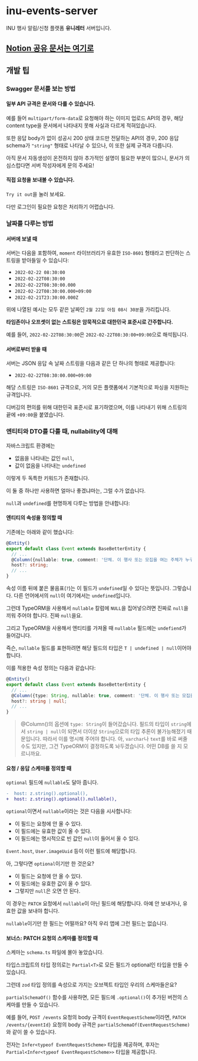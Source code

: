 # inu-events-server

INU 행사 알림/신청 플랫폼 **유니레터** 서버입니다.

## [Notion 공유 문서는 여기로](https://rose-buckaroo-d20.notion.site/INU-9c37dda154ed435a9fdbc1f12c8fded4)

## 개발 팁

### Swagger 문서를 보는 방법

#### 일부 API 규격은 문서와 다를 수 있습니다.

예를 들어 `multipart/form-data`로 요청해야 하는 이미지 업로드 API의 경우, 해당 content type을 문서에서 나타내지 못해 사실과 다르게 적혀있습니다.

또한 응답 body가 없이 성공시 200 상태 코드만 전달하는 API의 경우, 200 응답 schema가 `"string"` 형태로 나타날 수 있으나, 이 또한 실제 규격과 다릅니다.

아직 문서 자동생성이 온전하지 않아 추가적인 설명이 필요한 부분이 많으니, 문서가 의심스럽다면 서버 작성자에게 문의 주세요!

#### 직접 요청을 보내볼 수 있습니다.

`Try it out`을 눌러 보세요.

다만 로그인이 필요한 요청은 처리하기 어렵습니다.

### 날짜를 다루는 방법

#### 서버에 보낼 때

서버는 다음을 포함하여, `moment` 라이브러리가 유효한 `ISO-8601` 형태라고 판단하는 스트링을 받아들일 수 있습니다:

- `2022-02-22 08:30:00`
- `2022-02-22T08:30:00`
- `2022-02-22T08:30:00.000`
- `2022-02-22T08:30:00.000+09:00`
- `2022-02-21T23:30:00.000Z`

위에 나열된 예시는 모두 같은 날짜인 `2월 22일 아침 08시 30분`을 가리킵니다.

**타임존이나 오프셋이 없는 스트링은 암묵적으로 대한민국 표준시로 간주합니다.**

예를 들어, `2022-02-22T08:30:00`은 `2022-02-22T08:30:00+09:00`으로 해석됩니다.

#### 서버로부터 받을 때

서버는 JSON 응답 속 날짜 스트링을 다음과 같은 단 하나의 형태로 제공합니다:

- `2022-02-22T08:30:00.000+09:00`

해당 스트링은 `ISO-8601` 규격으로, 거의 모든 플랫폼에서 기본적으로 파싱을 지원하는 규격입니다.

디버깅의 편의를 위해 대한민국 표준시로 표기하였으며, 이를 나타내기 위해 스트링의 끝에 `+09:00`을 붙였습니다.

### 엔티티와 DTO를 다룰 때, nullability에 대해

자바스크립트 환경에는

- 없음을 나타내는 값인 `null`,
- 값이 없음을 나타내는 `undefined`

이렇게 두 독특한 키워드가 존재합니다.

이 둘 중 하나만 사용하면 얼마나 좋겠냐마는, 그럴 수가 없습니다.

`null`과 `undefined`를 현명하게 다루는 방법을 안내합니다:

#### 엔티티의 속성을 정의할 때

기존에는 아래와 같이 했습니다:

```typescript
@Entity()
export default class Event extends BaseBetterEntity {
  // ...
  @Column({nullable: true, comment: '단체. 이 행사 또는 모집을 여는 주체가 누구인가?'})
  host?: string;
  // ...
}
```

속성 이름 뒤에 붙은 물음표(`?`)는 이 필드가 `undefined`일 수 있다는 뜻입니다. 그렇습니다. 다른 언어에서의 `null`이 여기에서는 `undefined`입니다.

그런데 TypeORM을 사용해서 `nullable` 칼럼에 `NULL`을 집어넣으려면 진짜로 `null`을 끼워 주어야 합니다. 진짜 `null`을요.

그리고 TypeORM을 사용해서 엔티티를 가져올 때 `nullable` 필드에는 `undefiend`가 들어갑니다.

즉슨, `nullable` 필드를 표현하려면 해당 필드의 타입은 `T | undefined | null`이어야 합니다.

이를 적용한 속성 정의는 다음과 같습니다:

```typescript
@Entity()
export default class Event extends BaseBetterEntity {
  // ...
  @Column({type: String, nullable: true, comment: '단체. 이 행사 또는 모집을 여는 주체가 누구인가?'})
  host?: string | null;
  // ...
}
```

> @Column()의 옵션에 `type: String`이 들어갔습니다.
> 필드의 타입이 `string`에서 `string | null`이 되면서 더이상 `String`으로의 타입 추론이 불가능해졌기 때문입니다.
> 따라서 이를 명시해 주어야 합니다.
> 아, `varchar`나 `text`를 바로 써줄 수도 있지만, 그건 TypeORM이 결정하도록 놔두겠습니다. 어떤 DB를 쓸 지 모르니까요.

#### 요청 / 응답 스케마를 정의할 때

`optional` 필드에 `nullable`도 달아 줍니다.

```diff
-  host: z.string().optional(), 
+  host: z.string().optional().nullable(),
```

`optional`이면서 `nullable`이라는 것은 다음을 시사합니다:

- 이 필드는 요청에 안 올 수 있다.
- 이 필드에는 유효한 값이 올 수 있다.
- 이 필드에는 명시적으로 빈 값인 `null`이 들어서 올 수 있다.

`Event.host`, `User.imageUuid` 등이 이런 필드에 해당합니다.

아, 그렇다면 `optional`이기만 한 것은요?

- 이 필드는 요청에 안 올 수 있다.
- 이 필드에는 유효한 값이 올 수 있다.
- 그렇지만 `null`은 오면 안 된다.

이 경우는 `PATCH` 요청에서 `nullable`이 아닌 필드에 해당합니다. 아예 안 보내거나, 유효한 값을 보내야 합니다.

`nullable`이기만 한 필드는 어떨까요? 아직 우리 앱에 그런 필드는 없습니다.

#### 보너스: PATCH 요청의 스케마를 정의할 때

스케마는 `schema.ts` 파일에 몰아 놓았습니다.

타입스크립트의 타입 정의로는 `Partial<T>`로 모든 필드가 optional인 타입을 만들 수 있습니다.

그런데 `zod` 타입 정의를 속성으로 가지는 오브젝트 타입인 우리의 스케마들은요?

`partialSchemaOf()` 함수를 사용하면, 모든 필드에 `.optional()`이 추가된 버전의 스케마를 만들 수 있습니다.

예를 들어, `POST /events` 요청의 body 규격이 `EventRequestScheme`이라면,
`PATCH /events/{eventId}` 요청의 body 규격은 `partialSchemaOf(EventRequestScheme)`와 같이 쓸 수 있습니다.

전자는 `Infer<typeof EventRequestScheme>` 타입을 제공하며, 후자는 `Partial<Infer<typeof EventRequestScheme>>` 타입을 제공합니다.
